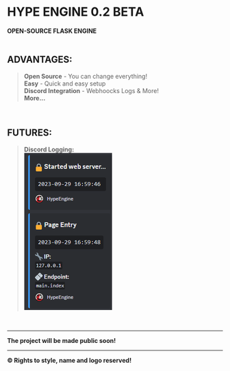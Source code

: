 # HYPE ENGINE 0.2 BETA
**OPEN-SOURCE FLASK ENGINE**
<br/><br/>

## ADVANTAGES:
> **Open Source** - You can change everything!<br/>
> **Easy** - Quick and easy setup<br/>
> **Discord Integration** - Webhoocks Logs & More!<br/>
> **More...**<br/>

<br/>

## FUTURES:
> **Discord Logging:**<br/>
> ![Image with two webhook embeds](image.png)

<br/>
<hr/>

**The project will be made public soon!**

<hr/>

**©️ Rights to style, name and logo reserved!**